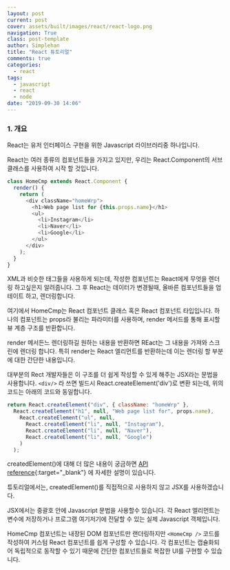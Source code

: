 ```yaml
---
layout: post
current: post
cover: assets/built/images/react/react-logo.png
navigation: True
class: post-template
author: Simplehan
title: "React 튜토리얼"
comments: true
categories:
  - react
tags:
  - javascript
  - react
  - node
date: "2019-09-30 14:06"
---
```


### 1. 개요

  React는 유저 인터페이스 구현을 위한 Javascript 라이브러리중 하나입니다.

  React는 여러 종류의 컴포넌트들을 가지고 있지만, 우리는 React.Component의 서브 클래스를 사용하여
  시작 할 것입니다.

  ```javascript
  class HomeCmp extends React.Component {
    render() {
      return (
        <div className="homeWrp">
          <h1>Web page list for {this.props.name}</h1>
          <ul>
            <li>Instagram</li>
            <li>Naver</li>
            <li>Google</li>
          </ul>
        </div>
      );
    }
  }
  ```

  XML과 비슷한 태그들을 사용하게 되는데, 작성한 컴포넌트는 React에게 무엇을 렌더링 하고싶은지 알려줍니다.
  그 후 React는 데이터가 변경될때, 올바른 컴포넌트들을 업테이트 하고, 렌더링합니다.

  여기에서 HomeCmp는 React 컴포넌트 클래스 혹은 React 컴포넌트 타입입니다.
  하나의 컴포넌트는 props라 불리는 파라미터를 사용하며, render 메서드를 통해 표시할 뷰 계층 구조를 반환합니다.

  render 메서든느 렌더링하길 원하는 내용을 반환하면 REact는 그 내용을 가져와 스크린에 렌더링 합니다.
  특히 render는 React 엘리먼트를 반환하는데 이는 렌더링 할 부분에 대한 간단한 내용입니다.

  대부분의 Rect 개발자들은 이 구조를 더 쉽게 작성할 수 있게 해주는 JSX라는 문법을 사용합니다.
  `<div/>` 라 쓰면 빌드시 React.createElement('div')로 변환 되는데, 위의 코드는 아래의 코드와 동일합니다.

  ```javascript
  return React.createElement("div", { className: "homeWrp" }, 
    React.createElement("h1", null, "Web page list for", props.name), 
      React.createElement("ul", null, 
        React.createElement("li", null, "Instagram"), 
        React.createElement("li", null, "Naver"), 
        React.createElement("li", null, "Google")
      )
    );
  ```

 createdElement()에 대해 더 많은 내용이 궁금하면 [API reference](https://reactjs-kr.firebaseapp.com/docs/react-api.html#createelement){:target="_blank"} 에 자세한 설명이 있습니다.

 튜토리얼에서는, createdElement()를 직접적으로 사용하지 않고 JSX를 사용하겠습니다.

 JSX에서는 중괄호 안에 Javascript 문법을 사용할수 있습니다. 각 React 엘리먼트는 변수에 저장하거나
 프로그램 여기저기에 전달할 수 있는 실제 Javascript 객체입니다. 

 HomeCmp 컴포넌트는 내장된 DOM 컴포넌트만 랜더링하지만 `<HomeCmp />` 코드를 작성하여 커스텀 React 컴포넌트를 쉽게 구성할 수 있습니다. 
 각 컴포넌트는 캡슐화되어 독립적으로 동작할 수 있기 때문에 간단한 컴포넌트들로 복잡한 UI를 구현할 수 있습니다.